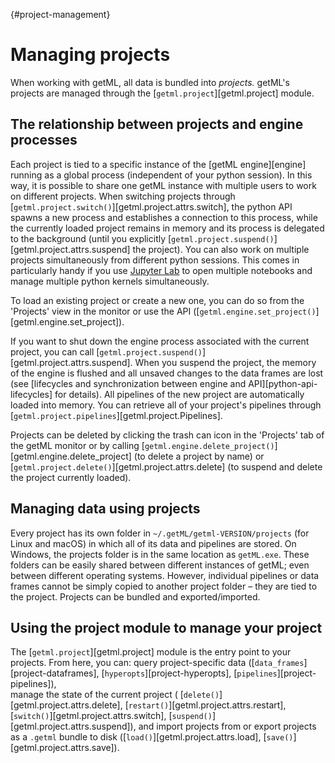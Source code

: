 [](){#project-management}
# Managing projects

When working with getML, all data is bundled into *projects.* getML's projects are managed through the [`getml.project`][getml.project] module.

## The relationship between projects and engine processes
Each project is tied to a specific instance of the [getML engine][engine] running as a global process (independent of your python session). In this way, it is possible to share one getML instance with multiple users to work on different projects. When switching projects through [`getml.project.switch()`][getml.project.attrs.switch], the python API spawns a new process and establishes a connection to this process, while the currently loaded project remains in memory and its process is delegated to the background (until you explicitly [`getml.project.suspend()`][getml.project.attrs.suspend] the project). You can also work on multiple projects simultaneously from different python sessions. This comes in particularly handy if you use [Jupyter Lab](https://jupyter.org/) to open multiple notebooks and manage multiple python kernels simultaneously.

To load an existing project or create a new one, you can do so from the 'Projects' view in the monitor or use the API ([`getml.engine.set_project()`][getml.engine.set_project]).

If you want to shut down the engine process associated with the current project, you 
can call [`getml.project.suspend()`][getml.project.attrs.suspend]. When you suspend 
the project, the memory of the engine is flushed and all unsaved changes to the data 
frames are lost (see [lifecycles and synchronization between engine and API][python-api-lifecycles] for details). All pipelines of the new project are automatically loaded into memory. You can retrieve all of your project's pipelines through [`getml.project.pipelines`][getml.project.Pipelines]. 

Projects can be deleted by clicking the trash can icon in the 'Projects' tab of the getML monitor or by calling [`getml.engine.delete_project()`][getml.engine.delete_project] (to delete a project by name) or [`getml.project.delete()`][getml.project.attrs.delete] (to suspend and delete the project currently loaded).

## Managing data using projects

Every project has its own folder in `~/.getML/getml-VERSION/projects` (for Linux and macOS) in which all of its data and pipelines are stored. On Windows, the projects folder is in the same location as `getML.exe`. These folders can be easily shared between different instances of getML; even between different operating systems. However, individual pipelines or data frames cannot be simply copied to another project folder – they are tied to the project. Projects can be bundled and exported/imported.

## Using the project module to manage your project

The [`getml.project`][getml.project] module is the entry point to your projects. 
From here, you can: query project-specific data ([`data_frames`][project-dataframes], 
[`hyperopts`][project-hyperopts], [`pipelines`][project-pipelines]),  
 manage the state of the current project (
[`delete()`][getml.project.attrs.delete], [`restart()`][getml.project.attrs.restart], [`switch()`][getml.project.attrs.switch], [`suspend()`][getml.project.attrs.suspend]), and import projects from or export projects as a `.getml` bundle to disk ([`load()`][getml.project.attrs.load], [`save()`][getml.project.attrs.save]).


